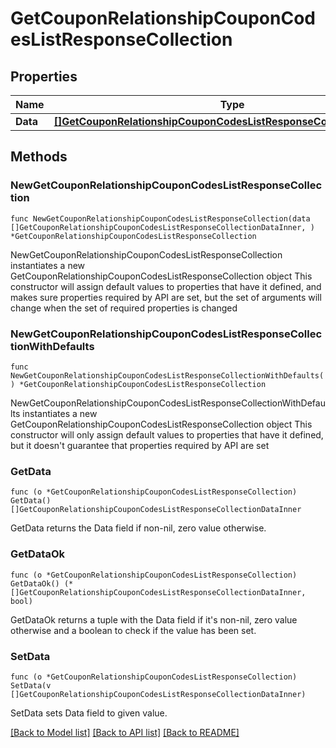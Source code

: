 # GetCouponRelationshipCouponCodesListResponseCollection

## Properties

Name | Type | Description | Notes
------------ | ------------- | ------------- | -------------
**Data** | [**[]GetCouponRelationshipCouponCodesListResponseCollectionDataInner**](GetCouponRelationshipCouponCodesListResponseCollectionDataInner.md) |  | 

## Methods

### NewGetCouponRelationshipCouponCodesListResponseCollection

`func NewGetCouponRelationshipCouponCodesListResponseCollection(data []GetCouponRelationshipCouponCodesListResponseCollectionDataInner, ) *GetCouponRelationshipCouponCodesListResponseCollection`

NewGetCouponRelationshipCouponCodesListResponseCollection instantiates a new GetCouponRelationshipCouponCodesListResponseCollection object
This constructor will assign default values to properties that have it defined,
and makes sure properties required by API are set, but the set of arguments
will change when the set of required properties is changed

### NewGetCouponRelationshipCouponCodesListResponseCollectionWithDefaults

`func NewGetCouponRelationshipCouponCodesListResponseCollectionWithDefaults() *GetCouponRelationshipCouponCodesListResponseCollection`

NewGetCouponRelationshipCouponCodesListResponseCollectionWithDefaults instantiates a new GetCouponRelationshipCouponCodesListResponseCollection object
This constructor will only assign default values to properties that have it defined,
but it doesn't guarantee that properties required by API are set

### GetData

`func (o *GetCouponRelationshipCouponCodesListResponseCollection) GetData() []GetCouponRelationshipCouponCodesListResponseCollectionDataInner`

GetData returns the Data field if non-nil, zero value otherwise.

### GetDataOk

`func (o *GetCouponRelationshipCouponCodesListResponseCollection) GetDataOk() (*[]GetCouponRelationshipCouponCodesListResponseCollectionDataInner, bool)`

GetDataOk returns a tuple with the Data field if it's non-nil, zero value otherwise
and a boolean to check if the value has been set.

### SetData

`func (o *GetCouponRelationshipCouponCodesListResponseCollection) SetData(v []GetCouponRelationshipCouponCodesListResponseCollectionDataInner)`

SetData sets Data field to given value.



[[Back to Model list]](../README.md#documentation-for-models) [[Back to API list]](../README.md#documentation-for-api-endpoints) [[Back to README]](../README.md)



